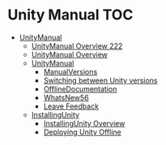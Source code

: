 Unity Manual TOC
================

 - [UnityManual]()
	 - [UnityManual Overview 222](UnityManual1.md)
	 - [UnityManual Overview](UnityManual.md)
	 - [UnityManual]()
		 - [ManualVersions](ManualVersions.md)
		 - [Switching between Unity versions](SwitchingDocumentationVersions.md)
		 - [OfflineDocumentation](OfflineDocumentation.md)
		 - [WhatsNew56](WhatsNew56.md)
		 - [Leave Feedback](LeaveFeedback.md)
	 - [InstallingUnity]()
		 - [InstallingUnity Overview](InstallingUnity.md)
		 - [Deploying Unity Offline](DeployingUnityOffline.md)


